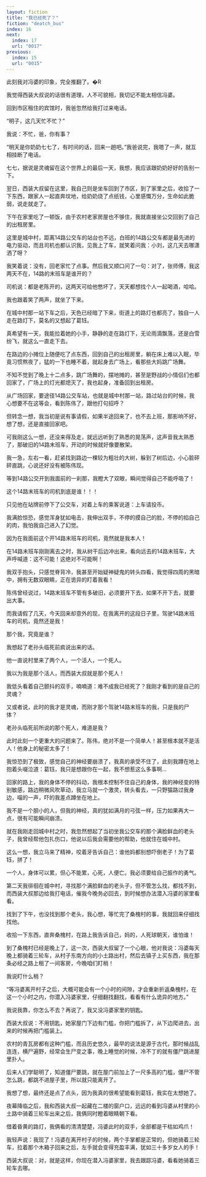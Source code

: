 ```yaml
---
layout: fiction
title: "我已经死了？"
fiction: "deatch_bus"
index: 16
next:
  index: 17
  url: "0017"
previous:
  index: 15
  url: "0015"
---
```

此刻我对冯婆的印象，完全推翻了。�R

我觉得西装大叔说的话很有道理，人不可貌相，我切记不能太相信冯婆。

回到市区租住的宾馆时，我爸忽然给我打过来电话。

“明子，这几天忙不忙？”

我说：不忙，爸，你有事？

“明天是你奶奶七七了，有时间的话，回来一趟吧。”我爸说完，我嗯了一声，就互相挂断了电话。

七七，据说是灵魂留在这个世界上的最后一天，我想，我应该跟奶奶好好的告别一下。

翌日，西装大叔留在这里，我自己则是坐车回到了市区，到了家里之后，收拾了一下东西，跟家人一起直奔坟地，给奶奶烧了点纸钱，心里感慨万分，生命如此脆弱，说走就走了。

下午在家里吃了一顿饭，由于农村老家房屋也不够住，我就直接坐公交回到了自己的出租房里。

这里是城中村，距离14路公交车的站台也不远，白班的14路公交车都是最先进的电力驱动，而且司机也都认识我，见我上了车，就笑着问我：小刘，这几天去哪潇洒了呀？

我笑着说：没有，回老家忙了点事。然后我又顺口问了一句：对了，张师傅，我这两天不在，14路的末班车是谁开的？

司机说：都是老陈开的，这两天可给他憋坏了，天天都想找个人一起喝酒，哈哈。

我也跟着笑了两声，就坐了下来。

在城中村那一站下车之后，天色已经暗了下来，街道上的路灯也都亮了，独自一人走在路灯下，莫名的又想起了葛钰。

真希望有一天，我能拉着她的小手，静静的走在路灯下，无论雨滴飘落，还是白雪纷飞，就这么一直走下去。

在路边的小摊位上随便吃了点东西，回到自己的出租房里，躺在床上难以入眠，毕竟习惯熬夜了，猛的一下也睡不着，就起身去广场上，看那些大妈跳广场舞。

不知不觉到了晚上十二点多，跳广场舞的，摆地摊的，甚至是野战的小情侣们也都回家了，广场上的灯光都熄灭了，我也起身，准备回到出租房。

从广场回家，要途径14路公交车站，也就是城中村那一站，路过站台的时候，我心想要不在这等会，看到陈伟了，跟他打句招呼？

但转念一想，我当初是说有事请假，如果半途回来了，也不去上班，那影响不好，想了想，还是直接回家吧。

可我刚这么一想，还没来得及走，就远远听到了熟悉的晃荡声，这声音我太熟悉了，那破旧的14路末班车，开动的时候就好像要散架。

我一急，左右一看，赶紧找到路边一棵较为粗壮的大树，躲到了树后边，小心脏砰砰直跳，心说还好没有被陈伟现。

等到14路公交开到我面前的一刹那，我瞪大了双眼，瞬间觉得自己不能呼吸了！

这个14路末班车的司机到底是谁！！！

只见他在站牌前停下了公交车，对着上车的乘客说道：上车请投币。

我满脸惊恐，感觉浑身犹如电击，我伸出双手，不停的摸自己的脸，不停的掐自己的肉，我怕我自己进入了幻觉。

因为在我面前这个开14路末班车的司机，竟然就是我本人！

在14路末班车刚刚离去之时，我从树干后边冲出来，看向远去的14路末班车，大声呼喊道：这不可能！这绝对不可能啊！

我双手抱头，只感觉脊背冷，我甚至开始疑神疑鬼的转头四看，我觉得四周的黑暗中，拥有无数双眼睛，正在诡异的盯着我看！

陈伟曾经说过，14路末班车不管有多破旧，必须要开下去，如果不开下去，就要出大事。

而我请假了几天，今天回来却意外的现，在我离开的这段日子里，驾驶14路末班车的司机，竟然还是我！

那个我，究竟是谁？

我想起了老孙头临死前疯说出来的话。

他一直说村里来了两个人，一个活人，一个死人。

我以为我是那个活人，而西装大叔就是那个死人！

我低头看着自己颤抖的双手，喃喃道：难不成我已经死了？我刚才看到的是自己的灵魂？

又或者说，此时的我才是灵魂，而刚才那个驾驶14路末班车的我，只是我的尸体？

老孙头临死前所说的那个死人，难道是我？

此时此刻一个更重大的问题来了。陈伟，绝对不是一个简单人！甚至根本就不是活人！他身上的秘密太多了！

我惊恐到了极致，感觉自己的神经要崩溃了，我真的承受不住了，此刻我蹲在地上抱着头啜泣道：葛钰，我只是想跟你在一起，我不想惹这么多事啊...

回家的路上，我的身体不停的抖动，我根本控制不住自己的身体，我的神经变的特别敏感，路边稍微风吹草动，我立马就一个激灵，转头看去，一只野猫路过我身边，喵的一声，吓的我差点蹲坐在地上。

我不是一个胆小的人，但我的神经，真的犹如满月的弓弦一样，压力如果再大一点，很有可能瞬间崩溃。

就在我刚走回城中村之时，我忽然想起了当初坐我公交车的那个满脸鲜血的老头子，我曾经帮他包扎伤口，他说以后我会需要他的帮助，他就住在城中村。

这么一想，我立马来了精神，咬着牙告诉自己：谁他妈都别想吓倒老子！为了葛钰，拼了！

一个人，身体可以累，但心不能累，心死，人便亡。我必须要给自己振作的勇气。

第二天我徘徊在城中村，寻找那个满脸鲜血的老头子，但不管怎么找，都找不到，而西装大叔那边给我打电话，催我今晚务必回去，到时候想办法潜入冯婆的家里看看。

找到了下午，也没找到那个老头，我心想，等忙完了桑槐村的事，我就回来仔细找找他。

收拾一下东西，直奔桑槐村，在路上我告诉自己，妈的，人死球朝天，谁怕谁！

到了桑槐村已经是晚上了，这一次，西装大叔留了一个心眼，他对我说：冯婆每天晚上都骑着三轮车，从村子东南方向的小土路出村，然后去镇子上买东西，我在那条必经之路上租了一间客房，今晚咱们盯梢！

我说盯什么梢？

“等冯婆离开村子之后，大概可能会有一个小时的间隙，才会重新折返桑槐村，在这一个小时之内，你潜入冯婆家里，仔细翻找翻找，看看有什么诡异的地方。”

我说我靠，你怎么不去？再说了，我又没冯婆家里的钥匙。

西装大叔说：不用钥匙，她家屋门下边有门槛，你把门槛拆了，从下边爬进去，出来的时候再把门槛装上。

农村的青瓦房都有这种门槛，而且历史悠久，最早的说法是源于古代，那时候战乱连连，横尸遍野，经常会生尸变之事，晚上睡觉的时候，冷不丁的就有僵尸跳进屋里扑人。

后来人们学聪明了，知道僵尸要跳，就在屋门前加上了一尺多高的门槛，僵尸不管怎么跳，都跳不进屋子里，所以就只能离开了。

我想了想，最终还是点了点头，因为我真的很希望能看到葛钰，我实在太想她了。

夜幕降临之后，我和西装大叔一起藏在二楼的窗户口，远远的看到冯婆从村里的小土路中骑着三轮车出来之后，我俩同时瞪着眼睛朝下看。

借着昏黄的路灯，我俩看的清清楚楚，冯婆此时的双手，全部都是干枯如鸡爪！

我轻声说：我现了！冯婆在离开村子的时候，两个手掌都是正常的，但她骑着三轮车，拉着那个木箱子回来之后，左手就会变得充盈丰满，犹如三十多岁女人的手！

西装大叔说：对，就是这样，你现在潜入冯婆家里，我去跟踪冯婆，看看她骑着三轮车去哪。